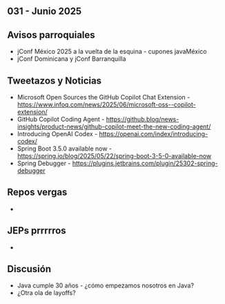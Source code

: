 031 - Junio 2025
--

## Avisos parroquiales
* jConf México 2025 a la vuelta de la esquina - cupones javaMéxico
* jConf Dominicana y jConf Barranquilla

## Tweetazos y Noticias
* Microsoft Open Sources the GitHub Copilot Chat Extension - https://www.infoq.com/news/2025/06/microsoft-oss--copilot-extension/
* GitHub Copilot Coding Agent - https://github.blog/news-insights/product-news/github-copilot-meet-the-new-coding-agent/
* Introducing OpenAI Codex - https://openai.com/index/introducing-codex/
* Spring Boot 3.5.0 available now - https://spring.io/blog/2025/05/22/spring-boot-3-5-0-available-now
* Spring Debugger - https://plugins.jetbrains.com/plugin/25302-spring-debugger

## Repos vergas

*

## JEPs prrrrros

*

## Discusión
* Java cumple 30 años - ¿cómo empezamos nosotros en Java?
* ¿Otra ola de layoffs?
